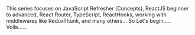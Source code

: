 This series focuses on JavaScript Refresher (Concepts), ReactJS beginner to advanced, 
React Router, TypeScript, ReactHooks, working with middlewares like ReduxThunk, and many others...
So Let's begin.....
Voila......
